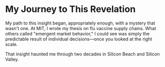 # My Journey to This Revelation

My path to this insight began, appropriately enough, with a mystery that wasn't one. At MIT, I wrote my thesis on flu vaccine supply chains. What others called "emergent market behavior," I could see was simply the predictable result of individual decisions—once you looked at the right scale.

That insight haunted me through two decades in Silicon Beach and Silicon Valley.
